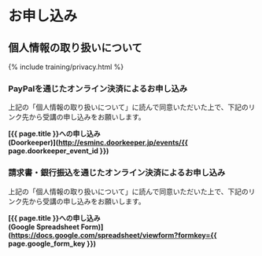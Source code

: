 # お申し込み

## 個人情報の取り扱いについて

{% include training/privacy.html %}

### PayPalを通じたオンライン決済によるお申し込み

上記の「個人情報の取り扱いについて」に読んで同意いただいた上で、下記のリンク先から受講の申し込みをお願いします。

**[{{ page.title }}への申し込み<br/>(Doorkeeper)](http://esminc.doorkeeper.jp/events/{{ page.doorkeeper_event_id }})**

### 請求書・銀行振込を通じたオンライン決済によるお申し込み

上記の「個人情報の取り扱いについて」に読んで同意いただいた上で、下記のリンク先から受講の申し込みをお願いします。

**[{{ page.title }}への申し込み<br/>(Google Spreadsheet Form)](https://docs.google.com/spreadsheet/viewform?formkey={{ page.google_form_key }})**
